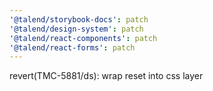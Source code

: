 ```yaml
---
'@talend/storybook-docs': patch
'@talend/design-system': patch
'@talend/react-components': patch
'@talend/react-forms': patch
---
```


revert(TMC-5881/ds): wrap reset into css layer
